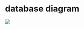 # database diagram
![](https://github.com/Ham-School/DataBase/blob/master/Entity%E2%80%93relationship%20model.PNG)

